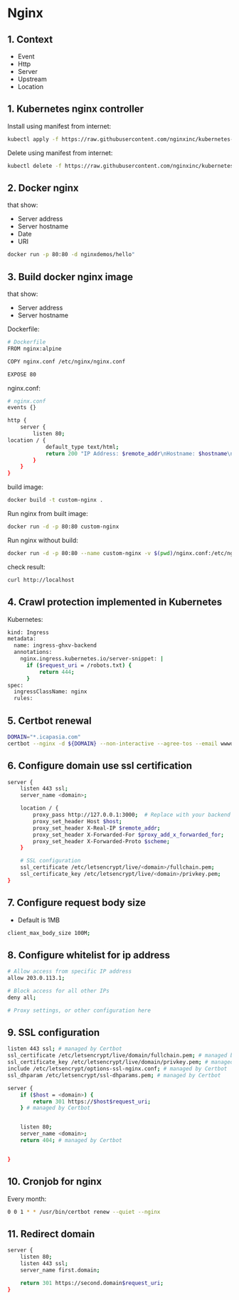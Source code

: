 # Nginx

## 1. Context

- Event
- Http
- Server
- Upstream
- Location

## 1. Kubernetes nginx controller

Install using manifest from internet:

```bash
kubectl apply -f https://raw.githubusercontent.com/nginxinc/kubernetes-ingress/v3.5.0/deploy/crds.yaml
```

Delete using manifest from internet:

```bash
kubectl delete -f https://raw.githubusercontent.com/nginxinc/kubernetes-ingress/v3.5.0/deploy/crds.yaml
```

## 2. Docker nginx

that show:

- Server address
- Server hostname
- Date
- URI

```bash
docker run -p 80:80 -d nginxdemos/hello"
```

## 3. Build docker nginx image

that show:

- Server address
- Server hostname

Dockerfile:

```bash
# Dockerfile
FROM nginx:alpine

COPY nginx.conf /etc/nginx/nginx.conf

EXPOSE 80
```

nginx.conf:

```bash
# nginx.conf
events {}

http {
    server {
        listen 80;
location / {
            default_type text/html;
            return 200 "IP Address: $remote_addr\nHostname: $hostname\n";
        }
    }
}
```

build image:

```bash
docker build -t custom-nginx .
```

Run nginx from built image:

```bash
docker run -d -p 80:80 custom-nginx
```

Run nginx without build:

```bash
docker run -d -p 80:80 --name custom-nginx -v $(pwd)/nginx.conf:/etc/nginx/nginx.conf:ro nginx:alpine
```

check result:

```bash
curl http://localhost
```

## 4. Crawl protection implemented in Kubernetes

Kubernetes:

```bash
kind: Ingress
metadata:
  name: ingress-ghxv-backend
  annotations:
    nginx.ingress.kubernetes.io/server-snippet: |
      if ($request_uri = /robots.txt) {
          return 444;
      }
spec:
  ingressClassName: nginx
  rules:
```

## 5. Certbot renewal

```bash
DOMAIN="*.icapasia.com"
certbot --nginx -d ${DOMAIN} --non-interactive --agree-tos --email wwwdatha543@gmail.com --redirect
```

## 6. Configure domain use ssl certification

```bash
server {
    listen 443 ssl;
    server_name <domain>;

    location / {
        proxy_pass http://127.0.0.1:3000;  # Replace with your backend service port
        proxy_set_header Host $host;
        proxy_set_header X-Real-IP $remote_addr;
        proxy_set_header X-Forwarded-For $proxy_add_x_forwarded_for;
        proxy_set_header X-Forwarded-Proto $scheme;
    }

    # SSL configuration
    ssl_certificate /etc/letsencrypt/live/<domain>/fullchain.pem;
    ssl_certificate_key /etc/letsencrypt/live/<domain>/privkey.pem;
}
```

## 7. Configure request body size

- Default is 1MB

```bash
client_max_body_size 100M;
```

## 8. Configure whitelist for ip address

```bash
# Allow access from specific IP address
allow 203.0.113.1;

# Block access for all other IPs
deny all;

# Proxy settings, or other configuration here
```

## 9. SSL configuration
```bash
listen 443 ssl; # managed by Certbot
ssl_certificate /etc/letsencrypt/live/domain/fullchain.pem; # managed by Certbot
ssl_certificate_key /etc/letsencrypt/live/domain/privkey.pem; # managed by Certbot
include /etc/letsencrypt/options-ssl-nginx.conf; # managed by Certbot
ssl_dhparam /etc/letsencrypt/ssl-dhparams.pem; # managed by Certbot
```

```bash
server {
    if ($host = <domain>) {
        return 301 https://$host$request_uri;
    } # managed by Certbot


    listen 80;
    server_name <domain>;
    return 404; # managed by Certbot


}
```

## 10. Cronjob for nginx
Every month:
```bash
0 0 1 * * /usr/bin/certbot renew --quiet --nginx
```

## 11. Redirect domain
```bash
server {
    listen 80;
    listen 443 ssl;
    server_name first.domain;

    return 301 https://second.domain$request_uri;
}
```
